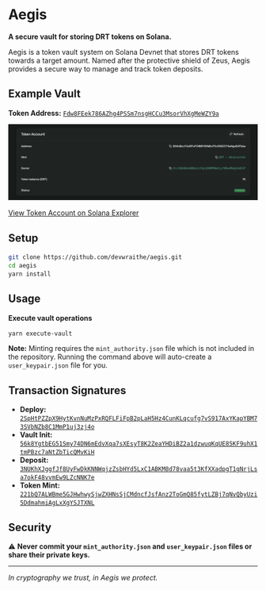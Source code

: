 # Aegis

**A secure vault for storing DRT tokens on Solana.**

Aegis is a token vault system on Solana Devnet that stores DRT tokens towards a target amount. Named after the protective shield of Zeus, Aegis provides a secure way to manage and track token deposits.

## Example Vault

**Token Address:** [`Fdw8FEek786AZhg4PSSm7nsgHCCu3MsorVhXgMeWZY9a`](https://explorer.solana.com/address/Fdw8FEek786AZhg4PSSm7nsgHCCu3MsorVhXgMeWZY9a?cluster=devnet)

![Token Info](./docs/drt-vault.png)

[View Token Account on Solana Explorer](https://explorer.solana.com/address/BhHxBocFdsRPuPZ4NRY8VW6xFDvE6825T4wHgwEAFUew?cluster=devnet)

## Setup

```bash
git clone https://github.com/devwraithe/aegis.git
cd aegis
yarn install
```

## Usage

**Execute vault operations**

```bash
yarn execute-vault
```

**Note:** Minting requires the `mint_authority.json` file which is not included in the repository. Running the command above will auto-create a `user_keypair.json` file for you.

## Transaction Signatures

- **Deploy:** [`2SpHtPZZpX9HytKvnNuMzPxRQFLFiFpB2pLaH5Hz4CunKLqcufg7vS917AxYKapYBM73SVbNZb8C1MmP1uj3zj4o`](https://explorer.solana.com/tx/2SpHtPZZpX9HytKvnNuMzPxRQFLFiFpB2pLaH5Hz4CunKLqcufg7vS917AxYKapYBM73SVbNZb8C1MmP1uj3zj4o?cluster=devnet)
- **Vault Init:** [`56k8YgtbEG51Smy74DN6mEdvXqa7sXEsyT8K2ZeaYHDiBZ2a1dzwuqKqUE85KF9uhX1tmPBzc7aNtZbTicQMvKiH`](https://explorer.solana.com/tx/56k8YgtbEG51Smy74DN6mEdvXqa7sXEsyT8K2ZeaYHDiBZ2a1dzwuqKqUE85KF9uhX1tmPBzc7aNtZbTicQMvKiH?cluster=devnet)
- **Deposit:** [`3NUKhXJggfJf8UyFwDkKNNWqjzZsbHYd5LxC1ABKM8d78vaa5t3KfXXadpgT1gNrjLsa7okF48vvmEw9LZcNNK7e`](https://explorer.solana.com/tx/3NUKhXJggfJf8UyFwDkKNNWqjzZsbHYd5LxC1ABKM8d78vaa5t3KfXXadpgT1gNrjLsa7okF48vvmEw9LZcNNK7e?cluster=devnet)
- **Token Mint:** [`221bQ7ALWBme5GJHwhwySjwZXHNsSjCMdncfJsfAnz2ToGmQ85fytLZBj7qNvQbyUzi5DdmahmiAgLxXgYSJTXNL`](https://explorer.solana.com/tx/221bQ7ALWBme5GJHwhwySjwZXHNsSjCMdncfJsfAnz2ToGmQ85fytLZBj7qNvQbyUzi5DdmahmiAgLxXgYSJTXNL?cluster=devnet)

## Security

⚠️ **Never commit your `mint_authority.json` and `user_keypair.json` files or share their private keys.**

---

_In cryptography we trust, in Aegis we protect._
